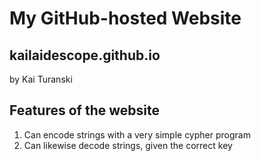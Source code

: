 # My GitHub-hosted Website
## kailaidescope.github.io
by Kai Turanski

## Features of the website

1. Can encode strings with a very simple cypher program
2. Can likewise decode strings, given the correct key
